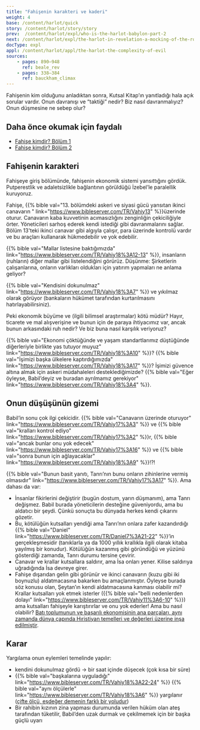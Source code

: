 ```yaml
---
title: "Fahişenin karakteri ve kaderi"
weight: 4
base: /content/harlot/quick
story: /content/harlot/story/story
prev:  /content/harlot/expl/who-is-the-harlot-babylon-part-2
next: /content/harlot/expl/the-harlot-in-revelation-a-mocking-of-the-roman-empire
docType: expl
appl: /content/harlot/appl/the-harlot-the-complexity-of-evil
sources: 
    - pages: 890–948
      ref: beale_rev
    - pages: 338–384
      ref: bauckham_climax
---
```


Fahişenin kim olduğunu anladıktan sonra, Kutsal Kitap’ın yanıtladığı hala açık sorular vardır. Onun davranışı ve “taktiği” nedir? Biz nasıl davranmalıyız? Onun düşmesine ne sebep olur?

## Daha önce okumak için faydalı

<a name="093a"></a>
- [Fahişe kimdir? Bölüm 1](/content/harlot/expl/who-is-the-harlot-babylon-part-1)
- [Fahişe kimdir? Bölüm 2](/content/harlot/expl/who-is-the-harlot-babylon-part-2)

## Fahişenin karakteri

<a name="4c52"></a>
Fahişeye giriş bölümünde, fahişenin ekonomik sistemi yansıttığını gördük. Putperestlik ve adaletsizlikle bağlantının görüldüğü İzebel’le paralellik kuruyoruz.

Fahişe, {{% bible val="13. bölümdeki askeri ve siyasi gücü yansıtan ikinci canavarın " link="https://www.bibleserver.com/TR/Vahiy13" %}}üzerinde oturur. Canavarın kaba kuvvetinin acımasızlığını zenginliğin çekiciliğiyle örter. Yöneticileri sarhoş ederek kendi istediği gibi davranmalarını sağlar. Bölüm 13'teki ikinci canavar gibi algıyla çalışır, para üzerinde kontrolü vardır ve bu araçları kullanarak hükmedebilir ve yok edebilir.

{{% bible val="Mallar listesine baktığımızda" link="https://www.bibleserver.com/TR/Vahiy18%3A12-13" %}}, insanların (ruhların) diğer mallar gibi listelendiğini görürüz. Düşünme: Şirketlerin çalışanlarına, onların varlıkları oldukları için yatırım yapmaları ne anlama geliyor?

{{% bible val="Kendisini dokunulmaz" link="https://www.bibleserver.com/TR/Vahiy18%3A7" %}} ve yıkılmaz olarak görüyor (bankaların hükümet tarafından kurtarılmasını hatırlayabilirsiniz).

Peki ekonomik büyüme ve (ilgili bilimsel araştırmalar) kötü müdür? Hayır, ticarete ve mal alışverişine ve bunun için de paraya ihtiyacımız var, ancak bunun arkasındaki ruh nedir? Ve biz buna nasıl karşılık veriyoruz?

{{% bible val="Ekonomi çöktüğünde ve yaşam standartlarımız düştüğünde diğerleriyle birlikte yas tutuyor muyuz" link="https://www.bibleserver.com/TR/Vahiy18%3A10" %}}? {{% bible val="İşimizi başka ülkelere kaptırdığımızda" link="https://www.bibleserver.com/TR/Vahiy18%3A17" %}}? İşimizi güvence altına almak için askeri müdahaleleri desteklediğimizde? {{% bible val="Eğer öyleyse, Babil’deyiz ve buradan ayrılmamız gerekiyor" link="https://www.bibleserver.com/TR/Vahiy18%3A4" %}}.

## Onun düşüşünün gizemi

<a name="ca14"></a>
Babil’in sonu çok ilgi çekicidir. {{% bible val="Canavarın üzerinde oturuyor" link="https://www.bibleserver.com/TR/Vahiy17%3A3" %}} ve {{% bible val="kralları kontrol ediyo" link="https://www.bibleserver.com/TR/Vahiy17%3A2" %}}r, {{% bible val="ancak bunlar onu yok edecek" link="https://www.bibleserver.com/TR/Vahiy17%3A16" %}} ve {{% bible val="sonra bunun için ağlayacaklar" link="https://www.bibleserver.com/TR/Vahiy18%3A9" %}}!?!

{{% bible val="Bunun basit yanıtı, Tanrı’nın bunu onların zihinlerine vermiş olmasıdır" link="https://www.bibleserver.com/TR/Vahiy17%3A17" %}}. Ama dahası da var:

- İnsanlar fikirlerini değiştirir (bugün dostum, yarın düşmanım), ama Tanrı değişmez. Babil burada yöneticilerin desteğine güveniyordu, ama bu aldatıcı bir şeydi. Çünkü sonuçta bu dünyada herkes kendi çıkarını gözetir.
- Bu, kötülüğün kutsalları yendiği ama Tanrı’nın onlara zafer kazandırdığı {{% bible val="Daniel" link="https://www.bibleserver.com/TR/Daniel7%3A21-22" %}}’in gerçekleşmesidir (tanıklarla ya da 1000 yıllık krallıkla ilgili olarak kitaba yayılmış bir konudur). Kötülüğün kazanmış gibi göründüğü ve yüzünü gösterdiği zamanda, Tanrı durumu tersine çevirir.
- Canavar ve krallar kutsallara saldırır, ama İsa onları yener. Kilise saldırıya uğradığında İsa devreye girer.
- Fahişe dışarıdan gelin gibi görünür ve ikinci canavarın (kuzu gibi iki boynuzlu) aldatmacasına bakarken bu amaçlanmıştır. Öyleyse burada söz konusu olan, Şeytan’ın kendi aldatmacasına kanması olabilir mi? Krallar kutsalları yok etmek isterler ({{% bible val="belli nedenlerden dolayı" link="https://www.bibleserver.com/TR/Vahiy11%3A6-10" %}}) ama kutsalları fahişeyle karıştırırlar ve onu yok ederler! Ama bu nasıl olabilir? [Batı toplumunun ve başarılı ekonomisinin ana parçaları, aynı zamanda dünya çapında Hıristiyan temelleri ve değerleri üzerine inşa edilmiştir](https://www.pdfdrive.com/the-book-that-made-your-world-how-the-bible-created-the-soul-of-western-civilization-e200370906.html).

## Karar

<a name="0414"></a>
Yargılama onun eylemleri temelinde yapılır:

- kendini dokunulmaz gördü -&gt; bir saat içinde düşecek (çok kısa bir süre)
- {{% bible val="başkalarına uyguladığı" link="https://www.bibleserver.com/TR/Vahiy18%3A22-24" %}} {{% bible val="aynı ölçülerle" link="https://www.bibleserver.com/TR/Vahiy18%3A6" %}} yargılanır ([çifte ölçü, eşdeğer demenin farklı bir yoludur](https://meredithkline.com/klines-works/articles-and-essays/double-trouble/))
- Bir rahibin kızının zina yapması durumunda verilen hüküm olan ateş tarafından tüketilir, Babil’den uzak durmak ve çekilmemek için bir başka güçlü uyarı
